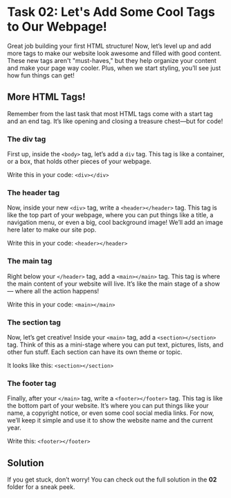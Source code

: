 # Task 02: Let's Add Some Cool Tags to Our Webpage!

Great job building your first HTML structure! Now, let’s level up and add more tags to make our website look awesome and filled with good content. These new tags aren't "must-haves," but they help organize your content and make your page way cooler. Plus, when we start styling, you’ll see just how fun things can get!

## More HTML Tags!

Remember from the last task that most HTML tags come with a start tag and an end tag. It’s like opening and closing a treasure chest—but for code!

### The div tag

First up, inside the `<body>` tag, let’s add a `div` tag. This tag is like a container, or a box, that holds other pieces of your webpage. 

Write this in your code:
`<div></div>`

### The header tag

Now, inside your new `<div>` tag, write a `<header></header>` tag. This tag is like the top part of your webpage, where you can put things like a title, a navigation menu, or even a big, cool background image! We’ll add an image here later to make our site pop.

Write this in your code:
`<header></header>`

### The main tag

Right below your `</header>` tag, add a `<main></main>` tag. This tag is where the main content of your website will live. It’s like the main stage of a show — where all the action happens!

Write this in your code:
`<main></main>` 

### The section tag

Now, let’s get creative! Inside your `<main>` tag, add a `<section></section>` tag. Think of this as a mini-stage where you can put text, pictures, lists, and other fun stuff. Each section can have its own theme or topic.

It looks like this:
`<section></section>`

### The footer tag 

Finally, after your `</main>` tag, write a `<footer></footer>` tag. This tag is like the bottom part of your website. It’s where you can put things like your name, a copyright notice, or even some cool social media links. For now, we’ll keep it simple and use it to show the website name and the current year.

Write this:
`<footer></footer>`

## Solution

If you get stuck, don’t worry! You can check out the full solution in the **02** folder for a sneak peek.

